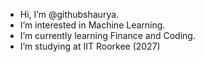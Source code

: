 -  Hi, I’m @githubshaurya.
-  I’m interested in Machine Learning.
-  I’m currently learning Finance and Coding.
-  I’m studying at IIT Roorkee (2027) 

<!---
githubshaurya/githubshaurya is a ✨ special ✨ repository because its `README.md` (this file) appears on your GitHub profile.
You can click the Preview link to take a look at your changes.
--->

